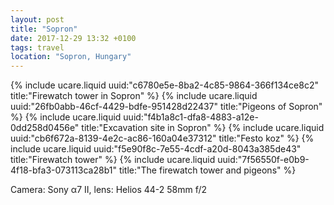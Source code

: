 ```yaml
---
layout: post
title: "Sopron"
date: 2017-12-29 13:32 +0100
tags: travel
location: "Sopron, Hungary"
---
```


{% include ucare.liquid uuid:"c6780e5e-8ba2-4c85-9864-366f134ce8c2" title:"Firewatch tower in Sopron" %}
{% include ucare.liquid uuid:"26fb0abb-46cf-4429-bdfe-951428d22437" title:"Pigeons of Sopron" %}
{% include ucare.liquid uuid:"f4b1a8c1-dfa8-4883-a12e-0dd258d0456e" title:"Excavation site in Sopron" %}
{% include ucare.liquid uuid:"cb6f672a-8139-4e2c-ac86-160a04e37312" title:"Festo koz" %}
{% include ucare.liquid uuid:"f5e90f8c-7e55-4cdf-a20d-8043a385de43" title:"Firewatch tower" %}
{% include ucare.liquid uuid:"7f56550f-e0b9-4f18-bfa3-073113ca28b1" title:"The firewatch tower and pigeons" %}

Camera: Sony α7 II, lens: Helios 44-2 58mm f/2
